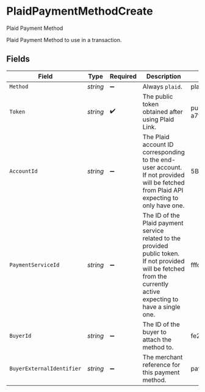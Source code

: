 # PlaidPaymentMethodCreate

Plaid Payment Method

Plaid Payment Method to use in a transaction.


## Fields

| Field                                                                                                                                                               | Type                                                                                                                                                                | Required                                                                                                                                                            | Description                                                                                                                                                         | Example                                                                                                                                                             |
| ------------------------------------------------------------------------------------------------------------------------------------------------------------------- | ------------------------------------------------------------------------------------------------------------------------------------------------------------------- | ------------------------------------------------------------------------------------------------------------------------------------------------------------------- | ------------------------------------------------------------------------------------------------------------------------------------------------------------------- | ------------------------------------------------------------------------------------------------------------------------------------------------------------------- |
| `Method`                                                                                                                                                            | *string*                                                                                                                                                            | :heavy_minus_sign:                                                                                                                                                  | Always `plaid`.                                                                                                                                                     | plaid                                                                                                                                                               |
| `Token`                                                                                                                                                             | *string*                                                                                                                                                            | :heavy_check_mark:                                                                                                                                                  | The public token obtained after using Plaid Link.                                                                                                                   | public-sandbox-7147ceee-816c-4272-a7f4-544f5c3d4d16                                                                                                                 |
| `AccountId`                                                                                                                                                         | *string*                                                                                                                                                            | :heavy_minus_sign:                                                                                                                                                  | The Plaid account ID corresponding to the end-user account. If not provided will be fetched from Plaid API expecting to only have one.                              | 5BpEdV8iZNBBvN9yw8pGfLbnqo5QWbF5lgzPe                                                                                                                               |
| `PaymentServiceId`                                                                                                                                                  | *string*                                                                                                                                                            | :heavy_minus_sign:                                                                                                                                                  | The ID of the Plaid payment service related to the provided public token. If not provided will be fetched from the currently active expecting to have a single one. | fffd152a-9532-4087-9a4f-de58754210f0                                                                                                                                |
| `BuyerId`                                                                                                                                                           | *string*                                                                                                                                                            | :heavy_minus_sign:                                                                                                                                                  | The ID of the buyer to attach the method to.                                                                                                                        | fe26475d-ec3e-4884-9553-f7356683f7f9                                                                                                                                |
| `BuyerExternalIdentifier`                                                                                                                                           | *string*                                                                                                                                                            | :heavy_minus_sign:                                                                                                                                                  | The merchant reference for this payment method.                                                                                                                     | payment-method-12345                                                                                                                                                |
